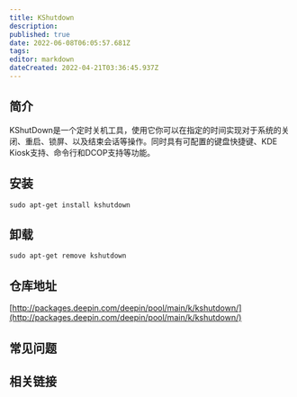 ```yaml
---
title: KShutdown
description: 
published: true
date: 2022-06-08T06:05:57.681Z
tags: 
editor: markdown
dateCreated: 2022-04-21T03:36:45.937Z
---
```


## 简介

KShutDown是一个定时关机工具，使用它你可以在指定的时间实现对于系统的关闭、重启、锁屏、以及结束会话等操作。同时具有可配置的键盘快捷键、KDE Kiosk支持、命令行和DCOP支持等功能。

## 安装

`sudo apt-get install kshutdown`

## 卸载

`sudo apt-get remove kshutdown`

## 仓库地址

[http://packages.deepin.com/deepin/pool/main/k/kshutdown/](http://packages.deepin.com/deepin/pool/main/k/kshutdown/)

## 常见问题

## 相关链接
